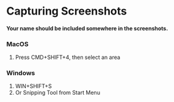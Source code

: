 # Capturing Screenshots

#### Your name should be included somewhere in the screenshots.

### MacOS

1. Press CMD+SHIFT+4, then select an area

### Windows

1. WIN+SHIFT+S
2. Or Snipping Tool from Start Menu


